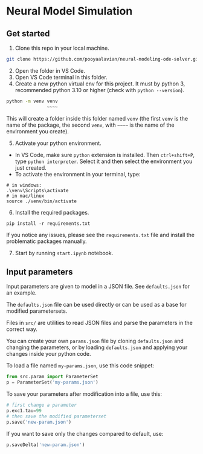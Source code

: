 # Neural Model Simulation 

## Get started
1. Clone this repo in your local machine.
```bash
git clone https://github.com/pooyaalavian/neural-modeling-ode-solver.git
```
2. Open the folder in VS Code.
3. Open VS Code terminal in this folder.
4. Create a new python virtual env for this project. It must by python 3, recommended python 3.10 or higher (check with `python --version`).
```bash
python -m venv venv
               ~~~~
``` 
This will create a folder inside this folder named `venv` (the first `venv` is the name of the package, the second `venv`, with `~~~~` is the name of the environment you create).

5. Activate your python environment.
  - In VS Code, make sure `python` extension is installed. 
  Then `ctrl+shift+P`, type `python interpreter`. Select it and then select the environment you just created.
  - To activate the environment in your terminal, type:
  ```
  # in windows:
  .\venv\Scripts\activate
  # in mac/linux
  source ./venv/bin/activate
  ```

6. Install the required packages.
```
pip install -r requirements.txt
```
If you notice any issues, please see the `requirements.txt` file and install the problematic packages manually.

7. Start by running `start.ipynb` notebook.

## Input parameters
Input parameters are given to model in a JSON file.
See `defaults.json` for an example. 

The `defaults.json` file can be used directly or can be used as a base for modified parametersets.

Files in `src/` are utilities to read JSON files and parse the parameters in the correct way. 

You can create your own `params.json` file by cloning `defaults.json` and changing the parameters, or by loading `defaults.json` and applying your changes inside your python code.

To load a file named `my-params.json`, use this code snippet:
```py
from src.param import ParameterSet
p = ParameterSet('my-params.json')
```

To save your parameters after modification into a file, use this:
```py
# first change a parameter
p.exc1.tau=99
# then save the modified parameterset
p.save('new-param.json')
```

If you want to save only the changes compared to default, use:
```py
p.saveDelta('new-param.json')
```